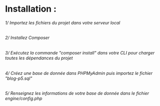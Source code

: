 # Installation :

###### 1/ Importez les fichiers du projet dans votre serveur local
###### 2/ Installez Composer
###### 3/ Exécutez la commande "composer install" dans votre CLI pour charger toutes les dépendances du projet
###### 4/ Créez une base de donnée dans PHPMyAdmin puis importez le fichier "blog-p5.sql"
###### 5/ Renseignez les informations de votre base de donnée dans le fichier engine/config.php
